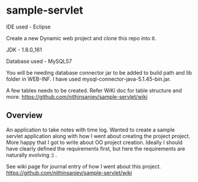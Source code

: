 # sample-servlet

IDE used - Eclipse

Create a new Dynamic web project and clone this repo into it.

JDK - 1.8.0_161

Database used - MySQL57

You will be needing database connector jar to be added to build path and lib folder in WEB-INF. I have used mysql-connector-java-5.1.45-bin.jar. 

A few tables needs to be created. Refer WiKi doc for table structure and more. https://github.com/nithinsanjey/sample-servlet/wiki

## Overview
An application to take notes with time log. Wanted to create a sample servlet application along with how I went about creating the project project. More happy that I got to write about OO project creation.
Ideally I should have clearly defined the requirements first, but here the requirements are naturally evolving :) .

See wiki page for journal entry of how I went about this project.
https://github.com/nithinsanjey/sample-servlet/wiki

